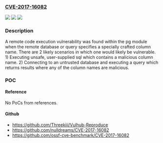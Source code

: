 ### [CVE-2017-16082](https://cve.mitre.org/cgi-bin/cvename.cgi?name=CVE-2017-16082)
![](https://img.shields.io/static/v1?label=Product&message=pg%20node%20module&color=blue)
![](https://img.shields.io/static/v1?label=Version&message=n%2Fa&color=blue)
![](https://img.shields.io/static/v1?label=Vulnerability&message=Code%20Injection%20(CWE-94)&color=brighgreen)

### Description

A remote code execution vulnerability was found within the pg module when the remote database or query specifies a specially crafted column name. There are 2 likely scenarios in which one would likely be vulnerable. 1) Executing unsafe, user-supplied sql which contains a malicious column name. 2) Connecting to an untrusted database and executing a query which returns results where any of the column names are malicious.

### POC

#### Reference
No PoCs from references.

#### Github
- https://github.com/Threekiii/Vulhub-Reproduce
- https://github.com/nulldreams/CVE-2017-16082
- https://github.com/ossf-cve-benchmark/CVE-2017-16082

